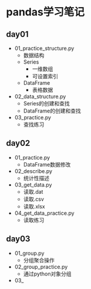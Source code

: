 # pandas学习笔记
## day01
  - 01_practice_structure.py
    - 数据结构
    - Series
        - 一维数组
        - 可设置索引
    - DataFrame
        - 表格数据
  - 02_data_structure.py
    - Series的创建和查找
    - DataFrame的创建和查找
  - 03_practice.py
    - 查找练习
## day02
  - 01_practice.py
    - DataFrame数据修改
  - 02_describe.py
    - 统计性描述
  - 03_get_data.py
    - 读取.dat
    - 读取.csv
    - 读取.xlsx
  - 04_get_data_practice.py
    - 读取练习
## day03
  - 01_group.py
    - 分组聚合操作
  - 02_group_practice.py
    - 通过python对象分组
  - 03_